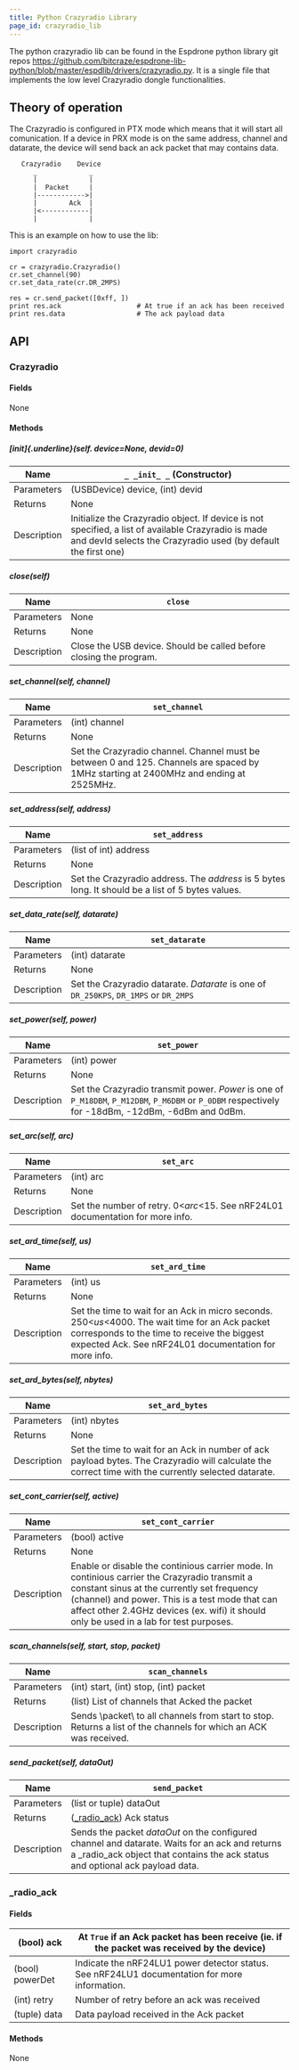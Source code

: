```yaml
---
title: Python Crazyradio Library
page_id: crazyradio_lib 
---
```


The python crazyradio lib can be found in the Espdrone python library git repos
<https://github.com/bitcraze/espdrone-lib-python/blob/master/espdlib/drivers/crazyradio.py>.
It is a single file that implements the low level Crazyradio dongle
functionalities.

Theory of operation
-------------------

The Crazyradio is configured in PTX mode which means that it will start
all comunication. If a device in PRX mode is on the same address,
channel and datarate, the device will send back an ack packet that may
contains data.

       Crazyradio    Device
          _             _
          |             |
          |  Packet     |
          |------------>|
          |        Ack  |
          |<------------|
          |             |

This is an example on how to use the lib:

``` {.python}
import crazyradio

cr = crazyradio.Crazyradio()
cr.set_channel(90)
cr.set_data_rate(cr.DR_2MPS)

res = cr.send_packet([0xff, ])
print res.ack                   # At true if an ack has been received
print res.data                  # The ack payload data
```

API
---

### Crazyradio

#### Fields

None

#### Methods

##### [init]{.underline}(self. device=None, devid=0)

|  Name         | `_ _init_ _` (Constructor)|
|  -------------| ------------------------------------------------|
|  Parameters   | (USBDevice) device, (int) devid|
|  Returns      | None|
|  Description  | Initialize the Crazyradio object. If device is not specified, a list of available Crazyradio is made and devId selects the Crazyradio used (by default the first one)|

##### close(self)

|  Name         | `close`|
|  -------------| --------------------------------------------------------------------|
|  Parameters   | None|
|  Returns      | None|
|  Description  | Close the USB device. Should be called before closing the program.|

##### set\_channel(self, channel)

 | Name         | `set_channel` |
 | -------------| ---------------------------------------------------------------------|
 | Parameters   | (int) channel |
 | Returns      | None |
 | Description  | Set the Crazyradio channel. Channel must be between 0 and 125. Channels are spaced by 1MHz starting at 2400MHz and ending at 2525MHz. |

##### set\_address(self, address)

|  Name         | `set_address`|
|  -------------| ---------------------------|
|  Parameters   | (list of int) address|
|  Returns      | None|
|  Description  | Set the Crazyradio address. The *address* is 5 bytes long. It should be a list of 5 bytes values.|

##### set\_data\_rate(self, datarate)

 | Name          |`set_datarate`|
 | ------------- |------------------|
 | Parameters    |(int) datarate|
 | Returns       |None|
 | Description   |Set the Crazyradio datarate. *Datarate* is one of `DR_250KPS`, `DR_1MPS` or `DR_2MPS`|

##### set\_power(self, power)

|  Name          |`set_power`|
|  ------------- |----------------------------------------------------------------------------------|
|  Parameters    |(int) power|
|  Returns       |None|
|  Description   |Set the Crazyradio transmit power. *Power* is one of `P_M18DBM`, `P_M12DBM`, `P_M6DBM` or `P_0DBM` respectively for -18dBm, -12dBm, -6dBm and 0dBm.|

##### set\_arc(self, arc)

 | Name         | `set_arc`|
 | -------------| ----------------------------------------------------------------------------------|
 | Parameters   | (int) arc|
 | Returns      | None|
 | Description  | Set the number of retry. 0\<*arc*\<15. See nRF24L01 documentation for more info.|

##### set\_ard\_time(self, us)

|  Name         | `set_ard_time`|
|  -------------| ---------------------------------------------------------------------------------|
|  Parameters   | (int) us|
|  Returns      | None|
|  Description  | Set the time to wait for an Ack in micro seconds. 250\<*us*\<4000. The wait time for an Ack packet corresponds to the time to receive the biggest expected Ack. See nRF24L01 documentation for more info.|

##### set\_ard\_bytes(self, nbytes)

|  Name         | `set_ard_bytes`|
|  -------------| ---------------------------------------------------------------|
|  Parameters   | (int) nbytes|
|  Returns      | None|
|  Description  | Set the time to wait for an Ack in number of ack payload bytes. The Crazyradio will calculate the correct time with the currently selected datarate.|

##### set\_cont\_carrier(self, active)

|  Name         | `set_cont_carrier`|
|  -------------| --------------------------------------------------------|
|  Parameters   | (bool) active|
|  Returns      | None|
|  Description  | Enable or disable the continious carrier mode. In continious carrier the Crazyradio transmit a constant sinus at the currently set frequency (channel) and power. This is a test mode that can affect other 2.4GHz devices (ex. wifi) it should only be used in a lab for test purposes.|

##### scan\_channels(self, start, stop, packet)

|  Name         | `scan_channels`|
|  -------------| ----------------------------------|
|  Parameters   | (int) start, (int) stop, (int) packet|
|  Returns      | (list) List of channels that Acked the packet|
|  Description  | Sends \\packet\\ to all channels from start to stop. Returns a list of the channels for which an ACK was received.|

##### send\_packet(self, dataOut)

|  Name         | `send_packet`|
|  -------------| --------------------------------------------------------|
|  Parameters   | (list or tuple) dataOut|
|  Returns      | ([\_radio\_ack](#_radio_ack)) Ack status|
|  Description  | Sends the packet *dataOut* on the configured channel and datarate. Waits for an ack and returns a \_radio\_ack object that contains the ack status and optional ack payload data.|

### \_radio\_ack

#### Fields

|  (bool) ack       | At `True` if an Ack packet has been receive (ie. if the packet was received by the device)|
 | ----------------- |------------------------------------------|
 | (bool) powerDet  | Indicate the nRF24LU1 power detector status. See nRF24LU1 documentation for more information.|
|  (int) retry     |  Number of retry before an ack was received|
|  (tuple) data     | Data payload received in the Ack packet|

#### Methods

None
